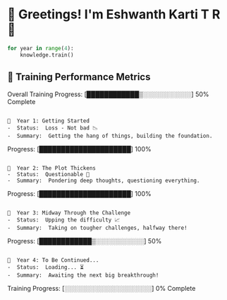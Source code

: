 # 🎉 Greetings! I'm Eshwanth Karti T R 🌟

```python
for year in range(4):
    knowledge.train()

```
## 🧠 Training Performance Metrics

Overall Training Progress: [████████████▒░░░░░░░░░░░] 50% Complete
```

📅  Year 1: Getting Started 
-  Status:  Loss - Not bad 📉
-  Summary:  Getting the hang of things, building the foundation.

```
Progress: [█████████████████████] 100%
```

📅  Year 2: The Plot Thickens 
-  Status:  Questionable 🤔
-  Summary:  Pondering deep thoughts, questioning everything.

```
Progress: [█████████████████████] 100%
```

📅  Year 3: Midway Through the Challenge 
-  Status:  Upping the difficulty 📈
-  Summary:  Taking on tougher challenges, halfway there!

```
Progress: [████████████▒░░░░░░░░░░░] 50%
```

🚀  Year 4: To Be Continued... 
-  Status:  Loading... ⏳
-  Summary:  Awaiting the next big breakthrough!

```
Training Progress: [░░░░░░░░░░░░░░░░░░░░] 0% Complete
